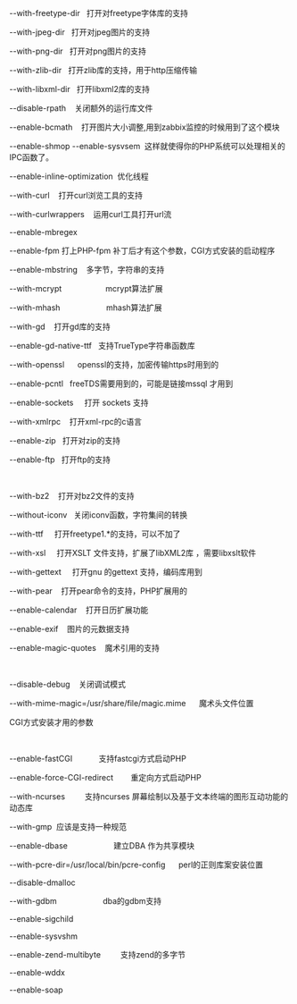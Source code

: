 --with-freetype-dir   打开对freetype字体库的支持 

--with-jpeg-dir   打开对jpeg图片的支持 

--with-png-dir   打开对png图片的支持 

--with-zlib-dir   打开zlib库的支持，用于http压缩传输

--with-libxml-dir   打开libxml2库的支持

--disable-rpath    关闭额外的运行库文件 

--enable-bcmath    打开图片大小调整,用到zabbix监控的时候用到了这个模块

--enable-shmop --enable-sysvsem  这样就使得你的PHP系统可以处理相关的IPC函数了。

--enable-inline-optimization  优化线程

--with-curl    打开curl浏览工具的支持 

--with-curlwrappers    运用curl工具打开url流 

--enable-mbregex

--enable-fpm 打上PHP-fpm 补丁后才有这个参数，CGI方式安装的启动程序

--enable-mbstring    多字节，字符串的支持 

--with-mcrypt                    mcrypt算法扩展

--with-mhash                     mhash算法扩展

--with-gd    打开gd库的支持 

--enable-gd-native-ttf   支持TrueType字符串函数库

--with-openssl      openssl的支持，加密传输https时用到的

--enable-pcntl   freeTDS需要用到的，可能是链接mssql 才用到

--enable-sockets     打开 sockets 支持

--with-xmlrpc    打开xml-rpc的c语言 

--enable-zip   打开对zip的支持 

--enable-ftp   打开ftp的支持 

 

--with-bz2    打开对bz2文件的支持        

--without-iconv   关闭iconv函数，字符集间的转换 

--with-ttf     打开freetype1.*的支持，可以不加了 

--with-xsl     打开XSLT 文件支持，扩展了libXML2库 ，需要libxslt软件 

--with-gettext     打开gnu 的gettext 支持，编码库用到 

--with-pear    打开pear命令的支持，PHP扩展用的 

--enable-calendar    打开日历扩展功能

--enable-exif    图片的元数据支持 

--enable-magic-quotes    魔术引用的支持 

 

--disable-debug    关闭调试模式 

--with-mime-magic=/usr/share/file/magic.mime      魔术头文件位置

CGI方式安装才用的参数

 

--enable-fastCGI            支持fastcgi方式启动PHP

--enable-force-CGI-redirect        重定向方式启动PHP

--with-ncurses         支持ncurses 屏幕绘制以及基于文本终端的图形互动功能的动态库

--with-gmp  应该是支持一种规范

--enable-dbase                     建立DBA 作为共享模块

--with-pcre-dir=/usr/local/bin/pcre-config      perl的正则库案安装位置

--disable-dmalloc

--with-gdbm                     dba的gdbm支持

--enable-sigchild

--enable-sysvshm

--enable-zend-multibyte         支持zend的多字节

--enable-wddx

--enable-soap
